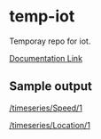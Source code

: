 # temp-iot
Temporay repo for iot.  
  
[Documentation Link](http://htmlpreview.github.io/?https://github.com/davidheryanto/temp-iot/blob/master/prototype/frontend/doc/index.html)

## Sample output
[/timeseries/Speed/1](http://htmlpreview.github.io/?https://github.com/davidheryanto/temp-iot/blob/master/prototype/backend/sample_output/timeseries-speed-1.json)  
  
[/timeseries/Location/1](http://htmlpreview.github.io/?https://github.com/davidheryanto/temp-iot/blob/master/prototype/backend/sample_output/timeseries-location-1.json)